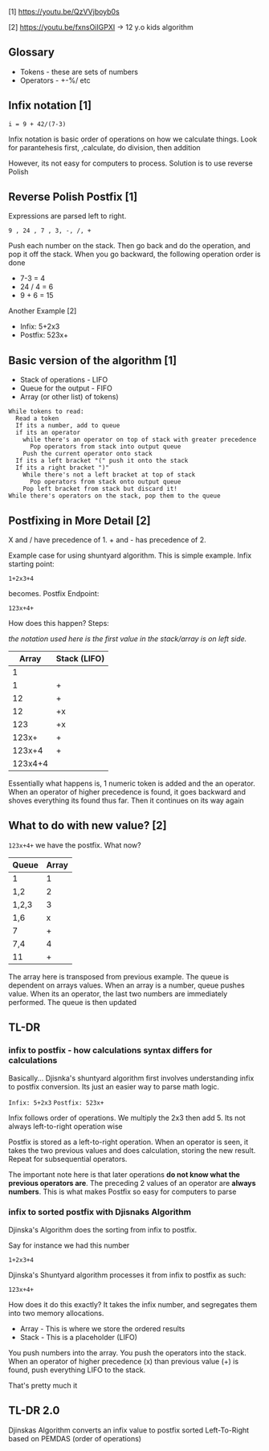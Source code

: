 [1] https://youtu.be/QzVVjboyb0s

[2] https://youtu.be/fxnsOiIGPXI → 12 y.o kids algorithm

## Glossary

- Tokens - these are sets of numbers
- Operators - +-%/ etc

## Infix notation [1]

`i = 9 + 42/(7-3)`

Infix notation is basic order of operations on how we calculate things. Look for parantehesis first, ,calculate, do division, then addition

However, its not easy for computers to process. Solution is to use reverse Polish

## Reverse Polish Postfix [1]

Expressions are parsed left to right.

`9 , 24 , 7 , 3, -, /, +`

Push each number on the stack. Then go back and do the operation, and pop it off the stack. When you go backward, the following 
operation order is done

- 7-3 = 4
- 24 / 4 = 6
- 9 + 6 = 15

Another Example [2]

- Infix: 5+2x3
- Postfix: 523x+

## Basic version of the algorithm [1]

- Stack of operations - LIFO
- Queue for the output - FIFO
- Array (or other list) of tokens)

```
While tokens to read:
  Read a token
  If its a number, add to queue
  if its an operator
    while there's an operator on top of stack with greater precedence
      Pop operators from stack into output queue
    Push the current operator onto stack
  If its a left bracket "(" push it onto the stack
  If its a right bracket ")"
    While there's not a left bracket at top of stack
      Pop operators from stack onto output queue
    Pop left bracket from stack but discard it!
While there's operators on the stack, pop them to the queue
```

## Postfixing in More Detail [2]

X and / have precedence of 1.  + and - has precedence of 2.

Example case for using shuntyard algorithm. This is simple example. Infix starting point:

`1+2x3+4`

becomes. Postfix Endpoint:

`123x+4+` 

How does this happen? Steps:

*the notation used here is the first value in the stack/array is on left side.*

| Array       | Stack (LIFO)  |
|---------|----|
| 1       |    |
| 1       | +  |
| 12      | +  |
| 12      | +x |
| 123     | +x |
| 123x+   | +  |
| 123x+4  | +  |
| 123x4+4 |    |

Essentially what happens is, 1 numeric token is added and the an operator. When an operator of higher precedence is found, it goes backward and shoves everything its found thus far. Then it continues on its way again

## What to do with new value? [2]

`123x+4+` we have the postfix. What now?

| Queue | Array |
|-------|-------|
| 1     | 1     |
| 1,2   | 2     |
| 1,2,3 | 3     |
| 1,6   | x     |
| 7     | +     |
| 7,4   | 4     |
| 11    | +     |

The array here is transposed from previous example. The queue is dependent on arrays values. When an array is a number, queue pushes value. When its an operator, the last two numbers are immediately performed. The queue is then updated

## TL-DR

### infix to postfix - how calculations syntax differs for calculations

Basically... Djisnka's shuntyard algorithm first involves understanding infix to postfix conversion. Its just an easier way to parse math logic. 

`Infix: 5+2x3`
`Postfix: 523x+`

Infix follows order of operations. We multiply the 2x3 then add 5. Its not always left-to-right operation wise

Postfix is stored as a left-to-right operation. When an operator is seen, it takes the two previous values and does calculation, storing the new result. Repeat for subsequential operators. 

The important note here is that later operations **do not know what the previous operators are**. The preceding 2 values of an operator are **always numbers**. This is what makes Postfix so easy for computers to parse

### infix to sorted postfix with Djisnaks Algorithm

Djinska's Algorithm does the sorting from infix to postfix.

Say for instance we had this number

`1+2x3+4`

Djinska's Shuntyard algorithm processes it from infix to postfix as such:

`123x+4+`

How does it do this exactly? It takes the infix number, and segregates them into two memory allocations.

- Array - This is where we store the ordered results
- Stack - This is a placeholder (LIFO)

You push numbers into the array. You push the operators into the stack. When an operator of higher precedence (x) than previous value (+) is found, push everything LIFO to the stack. 

That's pretty much it

## TL-DR 2.0

Djinskas Algorithm converts an infix value to postfix sorted Left-To-Right based on PEMDAS (order of operations)
